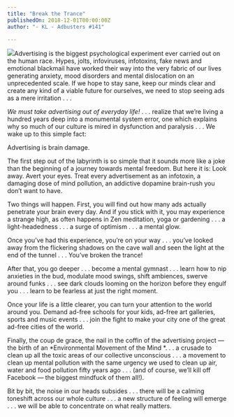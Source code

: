 ```yaml
---
title: "Break the Trance"
publishedOn: 2018-12-01T00:00:00Z
author: "- KL - Adbusters #141"

---
```


![](/images/articles/5f189a3be3cc9f7bfb9b3503_Valentino_1.jpg)Advertising is the biggest psychological experiment ever carried out on the human race. Hypes, jolts, infoviruses, infotoxins, fake news and emotional blackmail have worked their way into the very fabric of our lives generating anxiety, mood disorders and mental dislocation on an unprecedented scale. If we hope to stay sane, keep our minds clear and create any kind of a viable future for ourselves, we need to stop seeing ads as a mere irritation . . .

*We must take advertising out of everyday life!* . . . realize that we’re living a hundred years deep into a monumental system error, one which explains why so much of our culture is mired in dysfunction and paralysis . . . We wake up to this simple fact:

Advertising is brain damage.

The first step out of the labyrinth is so simple that it sounds more like a joke than the beginning of a journey towards mental freedom. But here it is: Look away. Avert your eyes. Treat every advertisement as an infotoxin, a damaging dose of mind pollution, an addictive dopamine brain-rush you don’t want to have.

Two things will happen. First, you will find out how many ads actually penetrate your brain every day. And if you stick with it, you may experience a strange high, as often happens in Zen meditation, yoga or gardening . . . a light-headedness . . . a surge of optimism . . . a mental glow.

Once you’ve had this experience, you’re on your way . . . you’ve looked away from the flickering shadows on the cave wall and seen the light at the end of the tunnel . . . You’ve broken the trance!

After that, you go deeper . . . become a mental gymnast . . . learn how to nip anxieties in the bud, modulate mood swings, shift ambiences, swerve around funks . . . see dark clouds looming on the horizon before they engulf you . . . learn to be fearless at just the right moment.

Once your life is a little clearer, you can turn your attention to the world around you. Demand ad-free schools for your kids, ad-free art galleries, sports and music events . . . join the fight to make your city one of the great ad-free cities of the world.

Finally, the coup de grace, the nail in the coffin of the advertising project — the birth of an *Environmental Movement of the Mind *. . . a crusade to clean up all the toxic areas of our collective unconscious . . . a movement to clean up mental pollution with the same urgency we used to clean up air, water and food pollution fifty years ago . . . (and of course, we’ll kill off Facebook — the biggest mindfuck of them all!).

Bit by bit, the noise in our heads subsides . . . there will be a calming toneshift across our whole culture . . .
a new structure of feeling will emerge . . . we will be able to concentrate on what really matters.